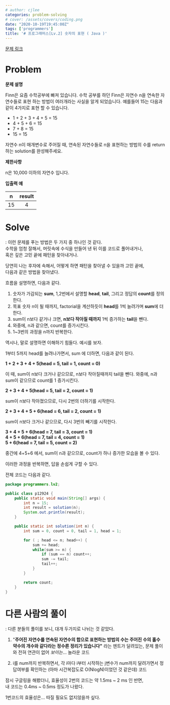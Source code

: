 ```yaml
---
# author: cjlee
categories: problem-solving
# cover: /assets/covers/coding.png
date: "2020-10-19T19:45:00Z"
tags: ['programmers']
title: '# 프로그래머스[Lv.2] 숫자의 표현 ( Java )'
---
```


[문제 링크](https://programmers.co.kr/learn/courses/30/lessons/12924)

# Problem
**문제 설명**

Finn은 요즘 수학공부에 빠져 있습니다. 수학 공부를 하던 Finn은 자연수 n을 연속한 자연수들로 표현 하는 방법이 여러개라는 사실을 알게 되었습니다. 예를들어 15는 다음과 같이 4가지로 표현 할 수 있습니다.

- 1 + 2 + 3 + 4 + 5 = 15
- 4 + 5 + 6 = 15
- 7 + 8 = 15
- 15 = 15


자연수 n이 매개변수로 주어질 때, 연속된 자연수들로 n을 표현하는 방법의 수를 return하는 solution를 완성해주세요.

**제한사항**

n은 10,000 이하의 자연수 입니다.

**입출력 예**  

|n|result|
|:--:|:--:|
|15|4|

# Solve
: 이런 문제를 푸는 방법은 두 가지 중 하나인 것 같다.  
수학을 엄청 잘해서, 머릿속에 수식을 만들어 낸 뒤 이를 코드로 풀어내거나,  
혹은 깊은 고민 끝에 패턴을 찾아내거나.

당연히 나는 후자에 속해서, 어떻게 하면 패턴을 찾아낼 수 있을까 고민 끝에,  
다음과 같은 방법을 찾아냈다.

흐름을 설명하면, 다음과 같다.

1. 숫자가 가감되는 **sum**, 1,2번에서 설명할 **head**, **tail**, 그리고 정답의 **count**를 정의한다.
2. 목표 숫자 n이 될 때까지, factorial을 계산하듯이 **head**를 1씩 늘려가며 **sum**에 더한다.
3. sum이 n보다 같거나 크면, **n보다 작아질 때까지** 1씩 증가하는 **tail**을 뺀다.
4. 와중에, n과 같으면, count를 증가시킨다.
5. 1~3번의 과정을 n까지 반복한다.

역시나, 말로 설명하면 이해하기 힘들다. 예시를 보자.

1부터 5까지 head를 늘려나가면서, sum 에 더하면, 다음과 같이 된다.

**1 + 2 + 3 + 4 + 5(head = 5, tail = 1, count = 0)**

이 때, sum이 n보다 크거나 같으므로, n보다 작아질때까지 tail을 뺀다.
와중에, n과 sum이 같으므로 count를 1 증가시킨다.

**2 + 3 + 4 + 5(head = 5, tail = 2, count = 1)**

sum이 n보다 작아졌으므로, 다시 2번의 더하기를 시작한다.

**2 + 3 + 4 + 5 + 6(head = 6, tail = 2, count = 1)**

sum이 n보다 크거나 같으므로, 다시 3번의 빼기를 시작한다.

**3 + 4 + 5 + 6(head = 7, tail = 3, count = 1)**    
**4 + 5 + 6(head = 7, tail = 4, count = 1)**  
**5 + 6(head = 7, tail = 5, count = 2)**  

중간에 4+5+6 에서, sum이 n과 같으므로, count가 하나 증가한 모습을 볼 수 있다.

이러한 과정을 반복하면, 답을 손쉽게 구할 수 있다.

전체 코드는 다음과 같다.

```java
package programmers.lv2;

public class p12924 {
    public static void main(String[] args) {
        int n = 15;
        int result = solution(n);
        System.out.println(result);
    }

    public static int solution(int n) {
        int sum = 0, count = 0, tail = 1, head = 1;

        for ( ; head <= n; head++) {
            sum += head;
            while(sum >= n) {
                if (sum == n) count++;
                sum -= tail;
                tail++;
            }
        }

        return count;
    }
}
```

# 다른 사람의 풀이
: 다른 분들의 풀이를 보니, 대개 두가지로 나뉘는 것 같았다.

1. "**주어진 자연수를 연속된 자연수의 합으로 표현하는 방법의 수는 주어진 수의 홀수 약수의 개수와 같다라는 정수론 정리가 있습니다"** 라는 멘트가 달려있는, 문제 풀이와 전혀 연관이 없어 *보이는*... 놀라운 코드

2. i를 num까지 반복하면서, 각 i마다 i부터 시작하는 j변수가 num까지 달려가면서 정답여부를 확인하는 (아마 시간복잡도로 O(NlogN)이었던 것 같은데) 코드

잠시 구글링을 해봤더니, 효율성이 2번의 코드는 약 1.5ms ~ 2 ms 인 반면,  
내 코드는 0.4ms ~ 0.5ms 정도가 나왔다. 

1번코드의 효율성은... 따질 필요도 없지않을까 싶다.
